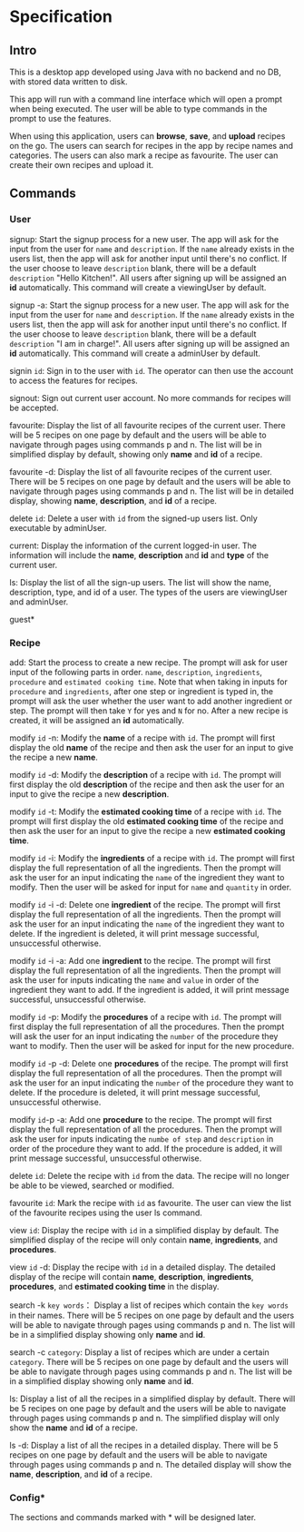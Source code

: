 # Specification

## Intro
This is a desktop app developed using Java with no backend and no DB,
with stored data written to disk.

This app will run with a command line interface which will open a prompt
when being executed.
The user will be able to type commands in the prompt to use the features.

When using this application, users can **browse**, **save**, 
and **upload** recipes on the go.
The users can search for recipes in the app by recipe names and categories.
The users can also mark a recipe as favourite. 
The user can create their own recipes and upload it.

## Commands

### User

signup: Start the signup process for a new user. The app will ask for
        the input from the user for `name` and `description`.
        If the `name` already exists in the users list, then the app
        will ask for another input until there's no conflict.
        If the user choose to leave `description` blank, there will be
        a default `description` "Hello Kitchen!".
        All users after signing up will be assigned 
        an **id** automatically.
        This command will create a viewingUser by default.

signup -a: Start the signup process for a new user. The app will ask for
           the input from the user for `name` and `description`.
           If the `name` already exists in the users list, then the app
           will ask for another input until there's no conflict.
           If the user choose to leave `description` blank, there will be
           a default `description` "I am in charge!".
           All users after signing up will be assigned
           an **id** automatically.
           This command will create a adminUser by default.

signin `id`: Sign in to the user with `id`. The operator can then use the
             account to access the features for recipes.

signout: Sign out current user account. No more commands for recipes will
         be accepted.

favourite: Display the list of all favourite recipes of the current user. 
    There will be 5 recipes on one page by default and the users will 
    be able to navigate through pages using commands p and n.
    The list will be in simplified display by default, showing only 
    **name** and **id** of a recipe.

favourite -d: Display the list of all favourite recipes of the current user.
       There will be 5 recipes on one page by default and the users will
       be able to navigate through pages using commands p and n.
       The list will be in detailed display, showing
       **name**, **description**, and **id** of a recipe.

delete `id`: Delete a user with `id` from the signed-up users list. 
             Only executable by adminUser.

current: Display the information of the current logged-in user.
         The information will include the **name**, **description** and
         **id** and **type** of the current user.

ls: Display the list of all the sign-up users. The list will show the
    name, description, type, and id of a user.
    The types of the users are viewingUser and adminUser.

guest*

### Recipe

add: Start the process to create a new recipe. The prompt will
     ask for user input of the following parts in order.
     `name`, `description`, `ingredients`, `procedure` and
     `estimated cooking time`.
     Note that when taking in inputs for `procedure` and
     `ingredients`, after one step or ingredient is typed in,
     the prompt will ask the user whether the user want to 
     add another ingredient or step.
     The prompt will then take `Y` for yes and `N` for no.
     After a new recipe is created, it will be assigned an
     **id** automatically.

modify `id` -n: Modify the **name** of a recipe with `id`.
                The prompt will first display the old **name**
                of the recipe and then ask the user for an input
                to give the recipe a new **name**.

modify `id` -d: Modify the **description** of a recipe with `id`.
                The prompt will first display the old **description**
                of the recipe and then ask the user for an input
                to give the recipe a new **description**.

modify `id` -t: Modify the **estimated cooking time** of a recipe
                with `id`. The prompt will first display the old
                **estimated cooking time** of the recipe and then
                ask the user for an input to give the recipe a
                new **estimated cooking time**.

modify `id` -i: Modify the **ingredients** of a recipe with `id`.
                The prompt will first display the full representation
                of all the ingredients.
                Then the prompt will ask the user for an input
                indicating the `name` of the ingredient they want
                to modify.
                Then the user will be asked for input for `name`
                and `quantity` in order.

modify `id` -i -d: Delete one **ingredient** of the recipe.
                   The prompt will first display the full representation
                   of all the ingredients.
                   Then the prompt will ask the user for an input
                   indicating the `name` of the ingredient they want
                   to delete.
                   If the ingredient is deleted, it will print message
                   successful, unsuccessful otherwise.

modify `id` -i -a: Add one **ingredient** to the recipe.
                   The prompt will first display the full representation
                   of all the ingredients.
                   Then the prompt will ask the user for inputs
                   indicating the `name` and `value` in order 
                   of the ingredient they want to add.
                   If the ingredient is added, it will print message
                   successful, unsuccessful otherwise.

modify `id` -p: Modify the **procedures** of a recipe with `id`.
                The prompt will first display the full representation
                of all the procedures.
                Then the prompt will ask the user for an input
                indicating the `number` of the procedure they want
                to modify.
                Then the user will be asked for input for the new procedure.

modify `id` -p -d: Delete one **procedures** of the recipe.
                   The prompt will first display the full representation
                   of all the procedures.
                   Then the prompt will ask the user for an input
                   indicating the `number` of the procedure they want
                   to delete.
                   If the procedure is deleted, it will print message
                   successful, unsuccessful otherwise.

modify `id`-p -a: Add one **procedure** to the recipe.
                  The prompt will first display the full representation
                  of all the procedures.
                  Then the prompt will ask the user for inputs
                  indicating the `numbe of step` and `description` in order
                  of the procedure they want to add.
                  If the procedure is added, it will print message
                  successful, unsuccessful otherwise.

delete `id`: Delete the recipe with `id` from the data. The recipe will
             no longer be able to be viewed, searched or modified.

favourite `id`: Mark the recipe with `id` as favourite.
                The user can view the list of the favourite recipes
                using the user ls command.

view `id`: Display the recipe with `id` in a simplified display by default.
           The simplified display of the recipe will only contain 
           **name**, **ingredients**, and **procedures**.

view `id` -d: Display the recipe with `id` in a detailed display.
              The detailed display of the recipe will contain **name**,
              **description**, **ingredients**, **procedures**,
              and **estimated cooking time** in the display.

search -k `key words`： Display a list of recipes which contain the
                        `key words` in their names.
                        There will be 5 recipes on one page by default 
                        and the users will be able to navigate through 
                        pages using commands p and n.
                        The list will be in a simplified display showing
                        only **name** and **id**.

search -c `category`: Display a list of recipes which are under a certain
                      `category`.
                      There will be 5 recipes on one page by default
                      and the users will be able to navigate through
                      pages using commands p and n.
                      The list will be in a simplified display showing
                      only **name** and **id**.       

ls: Display a list of all the recipes in a simplified display by default.
    There will be 5 recipes on one page by default and the users will
    be able to navigate through pages using commands p and n.
    The simplified display will only show the **name** and **id** 
    of a recipe.

ls -d: Display a list of all the recipes in a detailed display.
       There will be 5 recipes on one page by default and the users will
       be able to navigate through pages using commands p and n.
       The detailed display will show the **name**, **description**, 
       and **id** of a recipe.

### Config*


The sections and commands marked with * will be designed later.